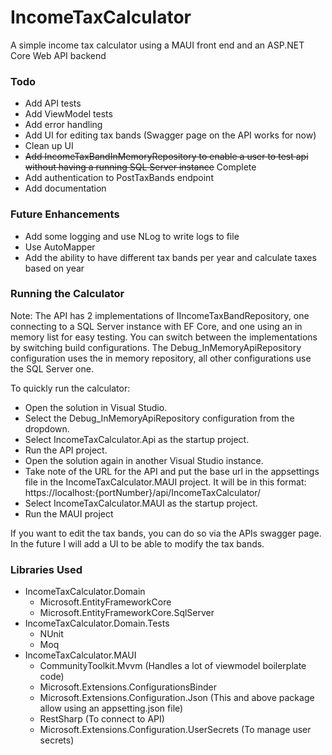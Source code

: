 # IncomeTaxCalculator
A simple income tax calculator using a MAUI front end and an ASP.NET Core Web API backend

### Todo
* Add API tests
* Add ViewModel tests
* Add error handling
* Add UI for editing tax bands (Swagger page on the API works for now)
* Clean up UI
* <s>Add IncomeTaxBandInMemoryRepository to enable a user to test api without having a running SQL Server instance</s> Complete
* Add authentication to PostTaxBands endpoint
* Add documentation

### Future Enhancements
* Add some logging and use NLog to write logs to file
* Use AutoMapper
* Add the ability to have different tax bands per year and calculate taxes based on year

### Running the Calculator
Note: The API has 2 implementations of IIncomeTaxBandRepository, one connecting to a SQL Server instance with EF Core, and one using an in memory list for easy testing. You can switch between the implementations by switching build configurations. The Debug_InMemoryApiRepository configuration uses the in memory repository, all other configurations use the SQL Server one.

To quickly run the calculator:
* Open the solution in Visual Studio.
* Select the Debug_InMemoryApiRepository configuration from the dropdown.
* Select IncomeTaxCalculator.Api as the startup project.
* Run the API project.
* Open the solution again in another Visual Studio instance.
* Take note of the URL for the API and put the base url in the appsettings file in the IncomeTaxCalculator.MAUI project. It will be in this format: https://localhost:{portNumber}/api/IncomeTaxCalculator/
* Select IncomeTaxCalculator.MAUI as the startup project.
* Run the MAUI project

If you want to edit the tax bands, you can do so via the APIs swagger page. In the future I will add a UI to be able to modify the tax bands.

### Libraries Used
* IncomeTaxCalculator.Domain
  * Microsoft.EntityFrameworkCore
  * Microsoft.EntityFrameworkCore.SqlServer
* IncomeTaxCalculator.Domain.Tests
  * NUnit
  * Moq
* IncomeTaxCalculator.MAUI
  * CommunityToolkit.Mvvm (Handles a lot of viewmodel boilerplate code)
  * Microsoft.Extensions.ConfigurationsBinder
  * Microsoft.Extensions.Configuration.Json (This and above package allow using an appsetting.json file)
  * RestSharp (To connect to API)
  * Microsoft.Extensions.Configuration.UserSecrets (To manage user secrets)
